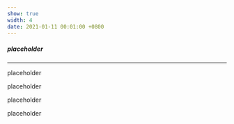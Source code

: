 ```yaml
---
show: true
width: 4
date: 2021-01-11 00:01:00 +0800
---
```


<div class="p-4">
    <h5>placeholder</h5>
    <hr />
    <p>
        placeholder
    </p>
    <p>
        placeholder
    </p>
    <p>
        placeholder
    </p>
    <p>
        placeholder
    </p>
</div>